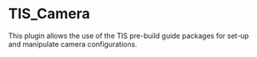 # TIS_Camera
This plugin allows the use of the TIS pre-build guide packages for set-up and manipulate camera configurations.
